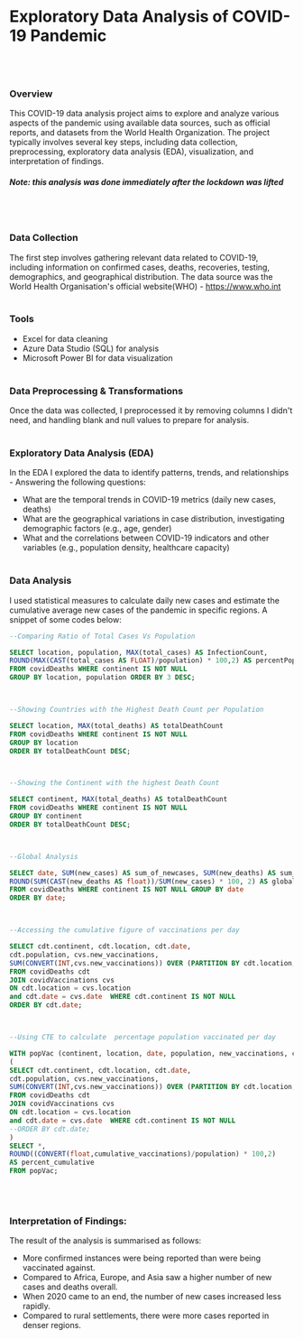 #  Exploratory Data Analysis of COVID-19 Pandemic
<br/><br/>

### Overview
This COVID-19 data analysis project aims to explore and analyze various aspects of the pandemic using available data sources, such as official reports, and datasets from the World Health Organization. The project typically involves several key steps, including data collection, preprocessing, exploratory data analysis (EDA), visualization, and interpretation of findings. 
##### Note: this analysis was done immediately after the lockdown was lifted
<br/><br/>

### Data Collection
The first step involves gathering relevant data related to COVID-19, including information on confirmed cases, deaths, recoveries, testing, demographics, and geographical distribution. The data source was the World Health Organisation's official website(WHO) - https://www.who.int
<br/><br/>

### Tools
- Excel for data cleaning
- Azure Data Studio (SQL) for analysis
- Microsoft Power BI for data visualization
<br/><br/>

### Data Preprocessing & Transformations
Once the data was collected, I preprocessed it by removing columns I didn't need, and handling blank and null values to prepare for analysis.
<br/><br/>

### Exploratory Data Analysis (EDA)
In the EDA I explored the data to identify patterns, trends, and relationships - Answering the following questions:
- What are the temporal trends in COVID-19 metrics (daily new cases, deaths) 
- What are the geographical variations in case distribution, investigating demographic factors (e.g., age, gender)
- What and the correlations between COVID-19 indicators and other variables (e.g., population density, healthcare capacity)
<br/><br/>

### Data Analysis
I used statistical measures to calculate daily new cases and estimate the cumulative average new cases of the pandemic in specific regions. A snippet of some codes below:
~~~ SQL
--Comparing Ratio of Total Cases Vs Population

SELECT location, population, MAX(total_cases) AS InfectionCount,
ROUND(MAX(CAST(total_cases AS FLOAT)/population) * 100,2) AS percentPopulationInfected
FROM covidDeaths WHERE continent IS NOT NULL
GROUP BY location, population ORDER BY 3 DESC;



--Showing Countries with the Highest Death Count per Population

SELECT location, MAX(total_deaths) AS totalDeathCount
FROM covidDeaths WHERE continent IS NOT NULL
GROUP BY location 
ORDER BY totalDeathCount DESC;



--Showing the Continent with the highest Death Count

SELECT continent, MAX(total_deaths) AS totalDeathCount
FROM covidDeaths WHERE continent IS NOT NULL
GROUP BY continent 
ORDER BY totalDeathCount DESC;



--Global Analysis

SELECT date, SUM(new_cases) AS sum_of_newcases, SUM(new_deaths) AS sum_of_deaths, 
ROUND(SUM(CAST(new_deaths AS float))/SUM(new_cases) * 100, 2) AS global_percent_death
FROM covidDeaths WHERE continent IS NOT NULL GROUP BY date 
ORDER BY date;



--Accessing the cumulative figure of vaccinations per day

SELECT cdt.continent, cdt.location, cdt.date, 
cdt.population, cvs.new_vaccinations, 
SUM(CONVERT(INT,cvs.new_vaccinations)) OVER (PARTITION BY cdt.location, cdt.date) AS cumulative_vaccinations
FROM covidDeaths cdt
JOIN covidVaccinations cvs
ON cdt.location = cvs.location
and cdt.date = cvs.date  WHERE cdt.continent IS NOT NULL 
ORDER BY cdt.date;



--Using CTE to calculate  percentage population vaccinated per day

WITH popVac (continent, location, date, population, new_vaccinations, cumulative_vaccinations) AS
(
SELECT cdt.continent, cdt.location, cdt.date, 
cdt.population, cvs.new_vaccinations, 
SUM(CONVERT(INT,cvs.new_vaccinations)) OVER (PARTITION BY cdt.location, cdt.date) AS cumulative_vaccinations
FROM covidDeaths cdt
JOIN covidVaccinations cvs
ON cdt.location = cvs.location
and cdt.date = cvs.date  WHERE cdt.continent IS NOT NULL 
--ORDER BY cdt.date;
)
SELECT *, 
ROUND((CONVERT(float,cumulative_vaccinations)/population) * 100,2) 
AS percent_cumulative
FROM popVac;

~~~

<br/><br/>

### Interpretation of Findings:
The result of the analysis is summarised as follows: 
-  More confirmed instances were being reported than were being vaccinated against.
-  Compared to Africa, Europe, and Asia saw a higher number of new cases and deaths overall.
-  When 2020 came to an end, the number of new cases increased less rapidly.
-  Compared to rural settlements, there were more cases reported in denser regions. 
<br/><br/>





